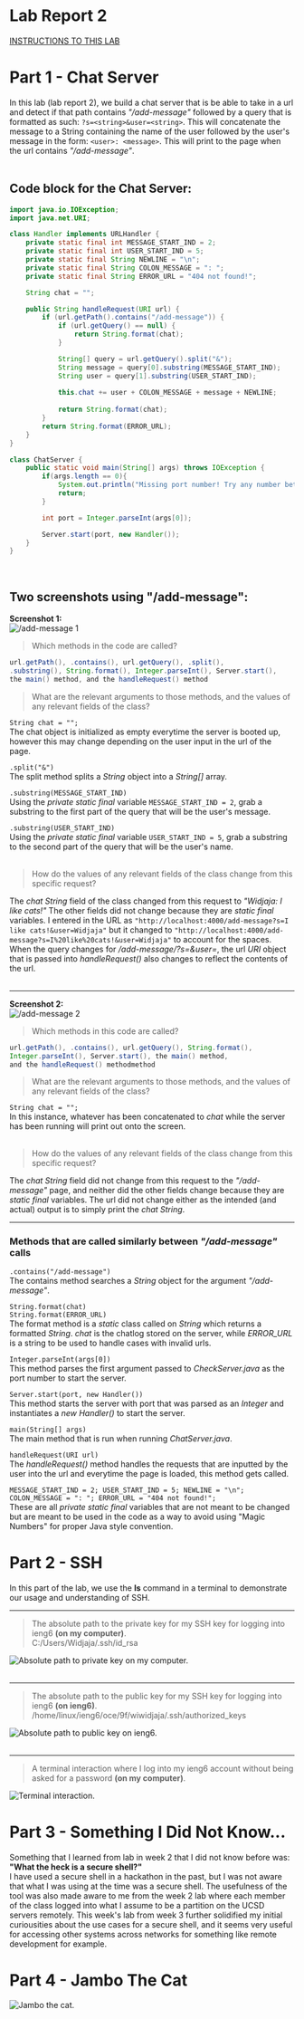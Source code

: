 # Lab Report 2  
<a href="https://ucsd-cse15l-w24.github.io/week3/index.html#lab-report-2---servers-and-ssh-keys-week-3" target="_blank">INSTRUCTIONS TO THIS LAB</a>

# Part 1 - Chat Server  
In this lab (lab report 2), we build a chat server that is be able to take in a url and detect if that path contains *"/add-message"* followed by a query that is formatted as such: `?s=<string>&user=<string>`. This will concatenate the message to a String containing the name of the user followed by the user's message in the form: `<user>: <message>`. This will print to the page when the url contains *"/add-message"*.  
<br>

## Code block for the Chat Server:
```java
import java.io.IOException;
import java.net.URI;

class Handler implements URLHandler {
    private static final int MESSAGE_START_IND = 2;
    private static final int USER_START_IND = 5;
    private static final String NEWLINE = "\n";
    private static final String COLON_MESSAGE = ": ";
    private static final String ERROR_URL = "404 not found!";

    String chat = "";

    public String handleRequest(URI url) {
        if (url.getPath().contains("/add-message")) {
            if (url.getQuery() == null) {
                return String.format(chat);
            }

            String[] query = url.getQuery().split("&");
            String message = query[0].substring(MESSAGE_START_IND);
            String user = query[1].substring(USER_START_IND);
            
            this.chat += user + COLON_MESSAGE + message + NEWLINE;
            
            return String.format(chat);
        }
        return String.format(ERROR_URL);
    }
}

class ChatServer {
    public static void main(String[] args) throws IOException {
        if(args.length == 0){
            System.out.println("Missing port number! Try any number between 1024 to 49151");
            return;
        }

        int port = Integer.parseInt(args[0]);

        Server.start(port, new Handler());
    }
}
```  
<br>

## Two screenshots using "/add-message":
**Screenshot 1:** <br>
![/add-message 1](image-4.png)

> Which methods in the code are called?  

```java
url.getPath(), .contains(), url.getQuery(), .split(), 
.substring(), String.format(), Integer.parseInt(), Server.start(), 
the main() method, and the handleRequest() method
```

> What are the relevant arguments to those methods, and the values of any relevant fields of the class?  

`String chat = "";`  
The chat object is initialized as empty everytime the server is booted up, however this may change depending on the user input in the url of the page.  

`.split("&")`  
The split method splits a *String* object into a *String[]* array.  

`.substring(MESSAGE_START_IND)`  
Using the *private static final* variable `MESSAGE_START_IND = 2`, grab a substring to the first part of the query that will be the user's message.  

`.substring(USER_START_IND)`  
Using the *private static final* variable `USER_START_IND = 5`, grab a substring to the second part of the query that will be the user's name.  
<br>

> How do the values of any relevant fields of the class change from this specific request?  

The *chat String* field of the class changed from this request to *"Widjaja: I like cats!"* The other fields did not change because they are *static final* variables. I entered in the URL as `"http://localhost:4000/add-message?s=I like cats!&user=Widjaja"` but it changed to `"http://localhost:4000/add-message?s=I%20like%20cats!&user=Widjaja"` to account for the spaces. When the query changes for */add-message/?s=<string>&user=<string>*, the url *URI* object that is passed into *handleRequest()* also changes to reflect the contents of the url.  
<br>  

---

**Screenshot 2:** <br>
![/add-message 2](image-5.png)

> Which methods in this code are called?  

```java
url.getPath(), .contains(), url.getQuery(), String.format(), 
Integer.parseInt(), Server.start(), the main() method, 
and the handleRequest() methodmethod
```

> What are the relevant arguments to those methods, and the values of any relevant fields of the class?  

`String chat = "";`  
In this instance, whatever has been concatenated to *chat* while the server has been running will print out onto the screen.  
<br>

> How do the values of any relevant fields of the class change from this specific request?  

The *chat String* field did not change from this request to the *"/add-message"* page, and neither did the other fields change because they are *static final* variables. The url did not change either as the intended (and actual) output is to simply print the *chat String*.  

---

### Methods that are called similarly between *"/add-message"* calls  

`.contains("/add-message")`  
The contains method searches a *String* object for the argument *"/add-message"*.  

`String.format(chat)`  
`String.format(ERROR_URL)`  
The format method is a *static* class called on *String* which returns a formatted *String*. *chat* is the chatlog stored on the server, while *ERROR_URL* is a string to be used to handle cases with invalid urls.  

`Integer.parseInt(args[0])`  
This method parses the first argument passed to *CheckServer.java* as the port number to start the server.  

`Server.start(port, new Handler())`  
This method starts the server with port that was parsed as an *Integer* and instantiates a *new Handler()* to start the server.  

`main(String[] args)`  
The main method that is run when running *ChatServer.java*.  

`handleRequest(URI url)`  
The *handleRequest()* method handles the requests that are inputted by the user into the url and everytime the page is loaded, this method gets called.  

`MESSAGE_START_IND = 2; USER_START_IND = 5; NEWLINE = "\n"; COLON_MESSAGE = ": "; ERROR_URL = "404 not found!";`  
These are all *private static final* variables that are not meant to be changed but are meant to be used in the code as a way to avoid using "Magic Numbers" for proper Java style convention.  

# Part 2 - SSH  
In this part of the lab, we use the **ls** command in a terminal to demonstrate our usage and understanding of SSH.

---

> The absolute path to the private key for my SSH key for logging into ieng6 **(on my computer)**.  <br>
C:/Users/Widjaja/.ssh/id_rsa  

![Absolute path to private key on my computer.](image-2.png)  
<br>

---

> The absolute path to the public key for my SSH key for logging into ieng6 **(on ieng6)**.  <br>
/home/linux/ieng6/oce/9f/wiwidjaja/.ssh/authorized_keys  

![Absolute path to public key on ieng6.](image-1.png)  
<br>

---

> A terminal interaction where I log into my ieng6 account without being asked for a password **(on my computer)**.  <br>

![Terminal interaction.](image-3.png)
<br>

# Part 3 - Something I Did Not Know...  
Something that I learned from lab in week 2 that I did not know before was: **"What the heck is a secure shell?"**  
I have used a secure shell in a hackathon in the past, but I was not aware that what I was using at the time was a secure shell. The usefulness of the tool was also made aware to me from the week 2 lab where each member of the class logged into what I assume to be a partition on the UCSD servers remotely. This week's lab from week 3 further solidified my initial curiousities about the use cases for a secure shell, and it seems very useful for accessing other systems across networks for something like remote development for example. 

# Part 4 - Jambo The Cat
![Jambo the cat.](image.png)
